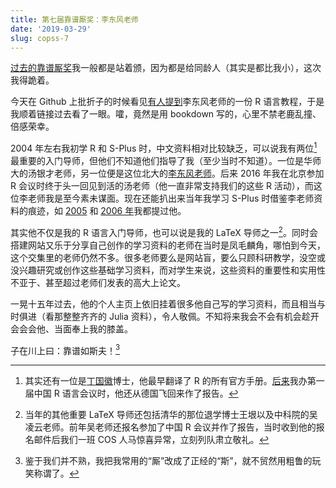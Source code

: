```yaml
---
title: 第七届靠谱厮奖：李东风老师
date: '2019-03-29'
slug: copss-7
---
```


[过去的靠谱厮奖](/cn/2019/01/copss-6/)我一般都是站着颁，因为都是给同龄人（其实是都比我小），这次我得跪着。

今天在 Github 上批折子的时候看见[有人提到](https://github.com/yihui/r-ninja/issues/17)李东风老师的一份 R 语言教程，于是我顺着链接过去看了一眼。嚯，竟然是用 bookdown 写的，心里不禁老鹿乱撞、倍感荣幸。

2004 年左右我初学 R 和 S-Plus 时，中文资料相对比较缺乏，可以说我有两位[^1]最重要的入门导师，但他们不知道他们指导了我（至少当时不知道）。一位是华师大的汤银才老师，另一位便是这位北大的[李东风老师](http://www.math.pku.edu.cn/teachers/lidf/)。后来 2016 年我在北京参加 R 会议时终于头一回见到活的汤老师（他一直非常支持我们的这些 R 活动），而这位李老师我是至今素未谋面。现在还能扒出来当年我学习 S-Plus 时借鉴李老师资料的痕迹，如 [2005](/cn/2005/10/17-02-00/) 和 [2006 年](/cn/2006/02/23-37-00/)我都提过他。

其实他不仅是我的 R 语言入门导师，也可以说是我的 LaTeX 导师之一[^2]。同时会搭建网站又乐于分享自己创作的学习资料的老师在当时是凤毛麟角，哪怕到今天，这个交集里的老师仍然不多。很多老师要么是网站盲，要么只顾科研教学，没空或没兴趣研究或创作这些基础学习资料，而对学生来说，这些资料的重要性和实用性不亚于、甚至超过老师们发表的高大上论文。

一晃十五年过去，他的个人主页上依旧挂着很多他自己写的学习资料，而且相当与时俱进（看那整整齐齐的 Julia 资料），令人敬佩。不知将来我会不会有机会趁开会会会他、当面奉上我的膝盖。

子在川上曰：靠谱如斯夫！[^3]

[^1]: 其实还有一位是[丁国徽](https://github.com/dingguohui)博士，他最早翻译了 R 的所有官方手册。[后来](/cn/2008/12/1st-day-of-1st-chinese-r-conference/)我办第一届中国 R 语言会议时，他还从德国飞回来作了报告。

[^2]: 当年的其他重要 LaTeX 导师还包括清华的那位退学博士王垠以及中科院的吴凌云老师。前年吴老师还报名参加了中国 R 会议并作了报告，当时收到他的报名邮件后我们一班 COS 人马惊喜异常，立刻列队肃立敬礼。

[^3]: 鉴于我们并不熟，我把我常用的“厮”改成了正经的“斯”，就不贸然用粗鲁的玩笑称谓了。
